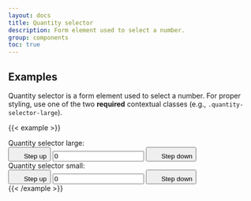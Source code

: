 ```yaml
---
layout: docs
title: Quantity selector
description: Form element used to select a number.
group: components
toc: true
---
```


## Examples

Quantity selector is a form element used to select a number. For proper styling, use one of the two **required** contextual classes (e.g., `.quantity-selector-large`).

{{< example >}}
<div class="mb-3 quantity-selector quantity-selector-large">
  <label class="input-group-text" for="inputQuantitySelector">Quantity selector large: </label>
  <div class="input-group">
    <button type="button" class="btn btn-icon btn-secondary" data-bs-step="down">
      <svg width="1.25rem" height="1.25rem" fill="currentColor" aria-hidden="true" focusable="false" class="me-1">
        <use xlink:href="/docs/{{< param docs_version >}}/assets/img/boosted-sprite.svg#add"/>
      </svg>
      <span class="visually-hidden">Step up</span>
    </button>
    <input type="text" inputmode="numeric" pattern="[0-9]*" id="inputQuantitySelector" class="form-control" data-bs-step="counter" name="quantity" title="quantity" min="0" value="0" aria-label="Quantity selector" readonly>
    <button type="button" class="btn btn-icon btn-secondary" data-bs-step="up">
      <svg width="1.25rem" height="1.25rem" fill="currentColor" aria-hidden="true" focusable="false" class="me-1">
        <use xlink:href="/docs/{{< param docs_version >}}/assets/img/boosted-sprite.svg#add"/>
      </svg>
      <span class="visually-hidden">Step down</span>
    </button>
  </div>
</div>
<div class="mb-3 quantity-selector quantity-selector-small">
  <label class="input-group-text" for="inputQuantitySelector">Quantity selector small: </label>
  <div class="input-group">
    <button type="button" class="btn btn-icon btn-secondary" data-bs-step="down">
      <svg width="1.25rem" height="1.25rem" fill="currentColor" aria-hidden="true" focusable="false" class="me-1">
        <use xlink:href="/docs/{{< param docs_version >}}/assets/img/boosted-sprite.svg#add"/>
      </svg>
      <span class="visually-hidden">Step up</span>
    </button>
    <input type="text" inputmode="numeric" pattern="[0-9]*" id="inputQuantitySelector" class="form-control" data-bs-step="counter" name="quantity" title="quantity" min="0" value="0" aria-label="Quantity selector" readonly>
    <button type="button" class="btn btn-icon btn-secondary" data-bs-step="up">
      <svg width="1.25rem" height="1.25rem" fill="currentColor" aria-hidden="true" focusable="false" class="me-1">
        <use xlink:href="/docs/{{< param docs_version >}}/assets/img/boosted-sprite.svg#add"/>
      </svg>
      <span class="visually-hidden">Step down</span>
    </button>
  </div>
</div>
{{< /example >}}